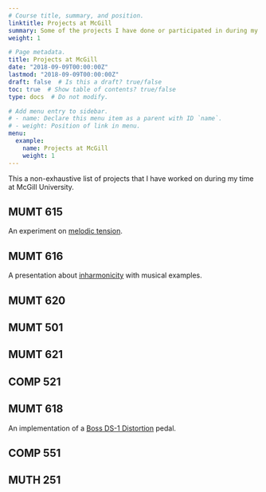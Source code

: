 ```yaml
---
# Course title, summary, and position.
linktitle: Projects at McGill
summary: Some of the projects I have done or participated in during my time at McGill University.
weight: 1

# Page metadata.
title: Projects at McGill
date: "2018-09-09T00:00:00Z"
lastmod: "2018-09-09T00:00:00Z"
draft: false  # Is this a draft? true/false
toc: true  # Show table of contents? true/false
type: docs  # Do not modify.

# Add menu entry to sidebar.
# - name: Declare this menu item as a parent with ID `name`.
# - weight: Position of link in menu.
menu:
  example:
    name: Projects at McGill
    weight: 1
---
```


This a non-exhaustive list of projects that I have worked on during my time at McGill University.

## MUMT 615

An experiment on [melodic tension](mumt615).

## MUMT 616

A presentation about [inharmonicity](mumt616) with musical examples.

## MUMT 620

## MUMT 501

## MUMT 621

## COMP 521

## MUMT 618

An implementation of a [Boss DS-1 Distortion](mumt618) pedal.

## COMP 551

## MUTH 251
